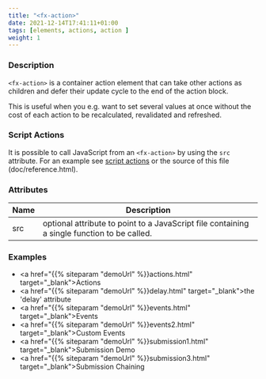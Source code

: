 ```yaml
---
title: "<fx-action>"
date: 2021-12-14T17:41:11+01:00
tags: [elements, actions, action ]
weight: 1
---
```


### Description

`<fx-action>` is a container action element that can take other actions
as children and defer their update cycle to the end of the action block.

This is useful when you e.g. want to set several values at once without the cost of 
each action to be recalculated, revalidated and refreshed.

### Script Actions

It is possible to call JavaScript from an `<fx-action>` by using the `src` attribute. For an example
see [script actions](../demo/script-actions.html) or the source of this file (doc/reference.html).

### Attributes

| Name | Description |
|------|-------------|
| src | optional attribute to point to a JavaScript file containing a single function to be called. |


### Examples

* <a href="{{% siteparam "demoUrl" %}}actions.html" target="_blank">Actions</a>
* <a href="{{% siteparam "demoUrl" %}}delay.html" target="_blank">the 'delay' attribute</a>
* <a href="{{% siteparam "demoUrl" %}}events.html" target="_blank">Events</a>
* <a href="{{% siteparam "demoUrl" %}}events2.html" target="_blank">Custom Events</a>
* <a href="{{% siteparam "demoUrl" %}}submission1.html" target="_blank">Submission Demo</a>
* <a href="{{% siteparam "demoUrl" %}}submission3.html" target="_blank">Submission Chaining</a>

